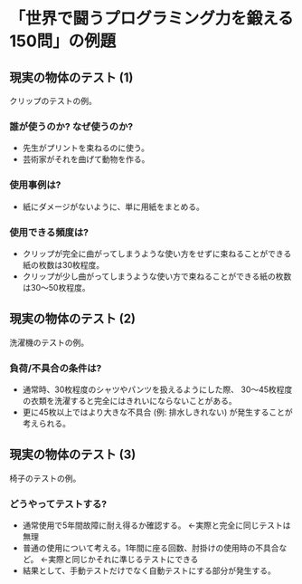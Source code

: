 # 「世界で闘うプログラミング力を鍛える150問」の例題

## 現実の物体のテスト (1)

クリップのテストの例。

### 誰が使うのか? なぜ使うのか?

* 先生がプリントを束ねるのに使う。
* 芸術家がそれを曲げて動物を作る。

### 使用事例は?

* 紙にダメージがないように、単に用紙をまとめる。

### 使用できる頻度は?

* クリップが完全に曲がってしまうような使い方をせずに束ねることができる紙の枚数は30枚程度。
* クリップが少し曲がってしまうような使い方で束ねることができる紙の枚数は30〜50枚程度。

## 現実の物体のテスト (2)

洗濯機のテストの例。

### 負荷/不具合の条件は?

* 通常時、30枚程度のシャツやパンツを扱えるようにした際、
  30〜45枚程度の衣類を洗濯すると完全にはきれいにならないことがある。
* 更に45枚以上ではより大きな不具合 (例: 排水しきれない) が発生することが考えられる。

## 現実の物体のテスト (3)

椅子のテストの例。

### どうやってテストする?

* 通常使用で5年間故障に耐え得るか確認する。 ←実際と完全に同じテストは無理
* 普通の使用について考える。1年間に座る回数、肘掛けの使用時の不具合など。 ←実際と同じかそれに準じるテストにできる
* 結果として、手動テストだけでなく自動テストにする部分が発生する。
